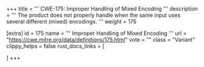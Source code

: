 +++
title = '''
CWE-175: Improper Handling of Mixed Encoding
'''
description	= '''
The product does not properly handle when the same input uses several different (mixed) encodings.
'''
weight = 175

[extra]
id = 175
name = '''
Improper Handling of Mixed Encoding
'''
url = "https://cwe.mitre.org/data/definitions/175.html"
vote = ""
class = "Variant"
clippy_helps = false
rust_docs_links = [
	
]
+++
